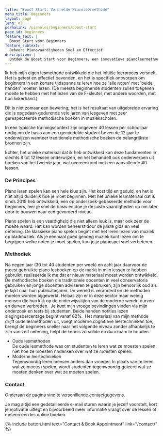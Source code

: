 ```yaml
---
title: "Boost Start: Versnelde Pianoleermethode"
menu_title: Beginners
layout: page
lang: nl
permalink: /pianoles/beginners/boost-start
page_id: beginners
feature_text: |
  Boost Start voor Beginners
feature_subtext: |
  Beheers Pianovaardigheden Snel en Effectief
description: |
  Ontdek de Boost Start voor Beginners, een innovatieve pianoleermethode waarmee studenten in slechts 8-12 lessen noten kunnen lezen met beide handen. Ervaar moderne cognitieve leertechnieken ontworpen om je piano-opleiding te versnellen en sneller vaardigheden op professioneel niveau te bereiken. #PianoLeren #BoostStart
---
```


Ik heb mijn eigen lesmethode ontwikkeld die het initiële leerproces versnelt. Het is getest en effectief bevonden, en het is specifiek ontworpen om beginners in een kortere tijdspanne te leren hoe ze 'alle noten' met 'beide handen' moeten lezen. (De meeste beginnende studenten zullen toegeven moeite te hebben met het lezen van de F-sleutel, met andere woorden, met hun linkerhand.)

Dit is niet zomaar een bewering; het is het resultaat van uitgebreide ervaring die is opgedaan gedurende vele jaren van lesgeven met zeer gerespecteerde methodische boeken in muziekscholen.

In een typische trainingscontext zijn ongeveer 40 lessen per schooljaar nodig om de basis aan een gemiddelde student boven de 12 jaar te onderwijzen wanneer traditionele methodische boeken de belangrijkste bronnen zijn.

Echter, het unieke materiaal dat ik heb ontwikkeld kan deze fundamenten in slechts 8 tot 12 lessen onderwijzen, en het behandelt ook onderwerpen uit boeken van het tweede jaar, wat overeenkomt met een aanvullende 40 lessen.


### De Principes

Piano leren spelen kan een hele klus zijn. Het kost tijd en geduld, en het is niet altijd duidelijk hoe je moet beginnen.
Met het unieke lesmateriaal dat ik sinds 2019 heb ontwikkeld, een op onderzoek-gebaseerde methode voor beginners, leer je snel de basis en doe je de juiste vaardigheden op om later door te bouwen naar een gevorderd niveau.

Piano spelen is een vaardigheid die niet alleen leuk is, maar ook zeer de moeite waard. Het kan worden beheerst door de juiste gids en veel oefening. De klassieke piano spelen begint met het leren lezen van muziek op bladmuziek. Als je eenmaal goed genoeg muziek kunt lezen om te begrijpen welke noten je moet spelen, kun je je pianospel snel verbeteren.

### Methodiek

Na negen jaar (30 tot 40 studenten per week) en acht jaar daarvoor de meest gebruikte piano lesboeken op de markt in mijn lessen te hebben gebruikt, realiseerde ik me dat er nieuw materiaal moest worden ontwikkeld. De methodische boeken die traditionele docenten in veel conservatoria gebruiken en jonge docenten adviseren te gebruiken, zijn behoorlijk oud als je kijkt naar hun publicatiejaren. De wereld is veranderd en de methoden moeten worden bijgewerkt. Helaas zijn er in deze sector maar weinig mensen die hun kijk op de onderwijsstijlen van de moderne wereld durven en durven verbreden.
​
​Je kunt mijn vroege bevindingen vinden via mijn onderzoek en tests bij studenten. Beide handen notities lezen slagingspercentage begint vanaf 82%.
​
Het materiaal van mijn methode drijft oude lesmethoden uit, voegt moderne cognitieve leertechnieken toe, brengt de beginners sneller naar het volgende niveau zonder afhankelijk te zijn van zelf oefening, helpt de kennis zo solide en duurzaam te houden.

- Oude lesmethoden <br>
De oude lesmethode was om studenten te leren wat ze moesten spelen, niet hoe ze moesten nadenken over wat ze moesten spelen.
- Moderne leertechnieken <br>
Tegenwoordig leren mensen anders dan vroeger. In plaats van te leren wat ze moeten spelen, wordt studenten tegenwoordig geleerd wat ze moeten denken over wat ze moeten spelen.

### Contact

Onderaan de pagina vind je verschillende contactgegevens.

Je mag altijd een gedetailleerde e-mail sturen waarin je jezelf voorstelt, kort je motivatie uitlegt en bijvoorbeeld meer informatie vraagt over de lessen of meteen een les online boeken.

{% include button.html text="Contact & Book Appointment" link="/contact/" %} 